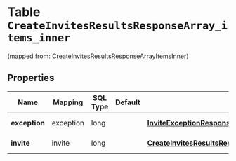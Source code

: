 
# Table `CreateInvitesResultsResponseArray_items_inner`
(mapped from: CreateInvitesResultsResponseArrayItemsInner)

## Properties
Name | Mapping | SQL Type | Default | Type | Description | Notes
---- | ------- | -------- | ------- | ---- | ----------- | -----
**exception** | exception | long |  | [**InviteExceptionResponse**](InviteExceptionResponse.md) |  |  [optional] [foreignkey]
**invite** | invite | long |  | [**CreateInvitesResultsResponseArrayItemsInnerInvite**](CreateInvitesResultsResponseArrayItemsInnerInvite.md) |  |  [optional] [foreignkey]




